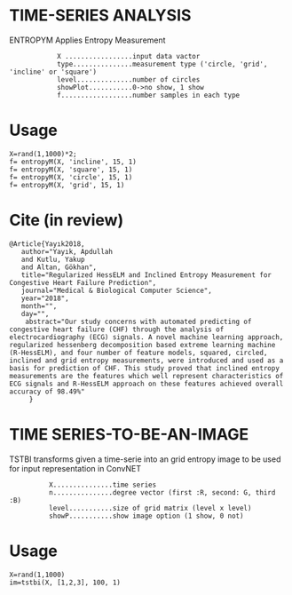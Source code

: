 # TIME-SERIES ANALYSIS
ENTROPYM Applies Entropy Measurement

                X .................input data vactor
                type...............measurement type ('circle, 'grid', 'incline' or 'square')
                level..............number of circles
                showPlot...........0->no show, 1 show
                f..................number samples in each type

# Usage
    X=rand(1,1000)*2;
    f= entropyM(X, 'incline', 15, 1)
    f= entropyM(X, 'square', 15, 1)
    f= entropyM(X, 'circle', 15, 1)
    f= entropyM(X, 'grid', 15, 1)
# Cite (in review)
    @Article{Yayık2018,
       author="Yayık, Apdullah
       and Kutlu, Yakup
       and Altan, Gökhan",
       title="Regularized HessELM and Inclined Entropy Measurement for Congestive Heart Failure Prediction",
       journal="Medical & Biological Computer Science",
       year="2018",
       month="",
       day="",
        abstract="Our study concerns with automated predicting of congestive heart failure (CHF) through the analysis of electrocardiography (ECG) signals. A novel machine learning approach, regularized hessenberg decomposition based extreme learning machine (R-HessELM), and four number of feature models, squared, circled, inclined and grid entropy measurements, were introduced and used as a basis for prediction of CHF. This study proved that inclined entropy measurements are the features which well represent characteristics of ECG signals and R-HessELM approach on these features achieved overall accuracy of 98.49%"
         }


# TIME SERIES-TO-BE-AN-IMAGE
TSTBI transforms given a time-serie into an grid entropy image to be used for input representation in ConvNET

              X...............time series
              n...............degree vector (first :R, second: G, third :B)
              level...........size of grid matrix (level x level)
              showP...........show image option (1 show, 0 not)
# Usage
    X=rand(1,1000)
    im=tstbi(X, [1,2,3], 100, 1)
